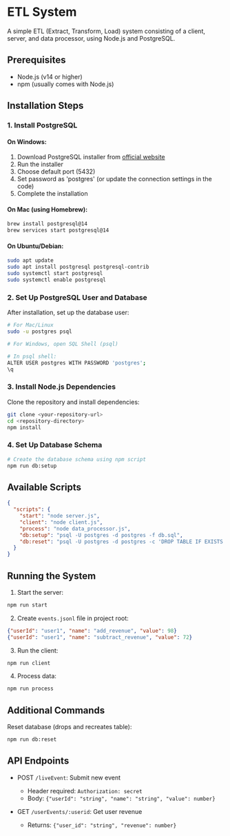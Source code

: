 # ETL System

A simple ETL (Extract, Transform, Load) system consisting of a client, server, and data processor, using Node.js and PostgreSQL.

## Prerequisites

- Node.js (v14 or higher)
- npm (usually comes with Node.js)

## Installation Steps

### 1. Install PostgreSQL

#### On Windows:
1. Download PostgreSQL installer from [official website](https://www.postgresql.org/download/windows/)
2. Run the installer
3. Choose default port (5432)
4. Set password as 'postgres' (or update the connection settings in the code)
5. Complete the installation

#### On Mac (using Homebrew):
```bash
brew install postgresql@14
brew services start postgresql@14
```

#### On Ubuntu/Debian:
```bash
sudo apt update
sudo apt install postgresql postgresql-contrib
sudo systemctl start postgresql
sudo systemctl enable postgresql
```

### 2. Set Up PostgreSQL User and Database
After installation, set up the database user:

```bash
# For Mac/Linux
sudo -u postgres psql

# For Windows, open SQL Shell (psql)

# In psql shell:
ALTER USER postgres WITH PASSWORD 'postgres';
\q
```

### 3. Install Node.js Dependencies

Clone the repository and install dependencies:
```bash
git clone <your-repository-url>
cd <repository-directory>
npm install
```

### 4. Set Up Database Schema

```bash
# Create the database schema using npm script
npm run db:setup
```

## Available Scripts

```json
{
  "scripts": {
    "start": "node server.js",
    "client": "node client.js",
    "process": "node data_processor.js",
    "db:setup": "psql -U postgres -d postgres -f db.sql",
    "db:reset": "psql -U postgres -d postgres -c 'DROP TABLE IF EXISTS users_revenue;' && npm run db:setup"
  }
}
```

## Running the System

1. Start the server:
```bash
npm run start
```

2. Create `events.jsonl` file in project root:
```json
{"userId": "user1", "name": "add_revenue", "value": 98}
{"userId": "user1", "name": "subtract_revenue", "value": 72}
```

3. Run the client:
```bash
npm run client
```

4. Process data:
```bash
npm run process
```

## Additional Commands

Reset database (drops and recreates table):
```bash
npm run db:reset
```


## API Endpoints

- POST `/liveEvent`: Submit new event
  - Header required: `Authorization: secret`
  - Body: `{"userId": "string", "name": "string", "value": number}`

- GET `/userEvents/:userid`: Get user revenue
  - Returns: `{"user_id": "string", "revenue": number}`